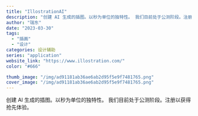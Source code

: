 ```yaml
---
title: "IllostrationAI"
description: "创建 AI 生成的插图。以秒为单位的独特性。 我们目前处于公测阶段。注册以获得抢先体验。 "
author: "瑞东"
date: "2023-03-30"
tags:
  - "插画"
  - "设计"
categories: 设计辅助
series: "application"
website_link: "https://www.illostration.com/"
color: "#666"

thumb_image: "/img/ad91181ab36ae6ab2d95f5e9f7481765.png"
cover_image: "/img/ad91181ab36ae6ab2d95f5e9f7481765.png"
---
```


创建 AI 生成的插图。以秒为单位的独特性。 我们目前处于公测阶段。注册以获得抢先体验。 